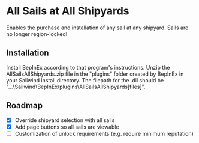 # All Sails at All Shipyards

Enables the purchase and installation of any sail at any shipyard. Sails are no longer region-locked!

## Installation

Install BepInEx according to that program's instructions. Unzip the AllSailsAllShipyards.zip file in the "plugins" folder created by BepInEx in your Sailwind install directory. The filepath for the .dll should be "...\Sailwind\BepInEx\plugins\AllSailsAllShipyards\[files]".

## Roadmap

- [x] Override shipyard selection with all sails
- [x] Add page buttons so all sails are viewable
- [ ] Customization of unlock requirements (e.g. require minimum reputation)
